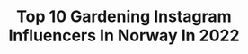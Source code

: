 ---
title: Top 10 Gardening Instagram Influencers In Norway In 2022
description: >-
  Find top gardening Instagram influencers in Norway in 2022. Most popular hashtags: #gardeninspiration #garden #gardendesign #interiordesign.
platform: Instagram
hits: 21
text_top: Discover the most popular Instagram profiles on inBeat.
text_bottom: Our search engine holds 21 Instagram influencers like this in Norway for you to pitch.
profiles:
  - username: "hovelsrudhagen"
    fullname: >-
      Hovelsrud gård på Helgøya
    bio: >-
      Historical garden and farm with organic fruit, berries and chicken. Winner of Europa Nostra Award.
    location: "Norway"
    followers: 16725
    engagement: 542
    commentsToLikes: 0.024361
    id: ck14ldy0wu72j0i19hf5n2krl
    verified: false
    hashtags: "#dji, #mj, #farmtofork, #edibleflowers"
  - username: "benedictehn"
    fullname: >-
      🌵Nordic Interior & DIY 📍Bergen
    bio: >-
      ▪️My DIY projects: #DIYwithbenedictehn ▪️Tag me in your DIYs #BHNmademeDIY • Finalist Gullfjæren 2019 & 2020 • Semifinalist VIXEN 2019
    location: "Norway"
    followers: 42208
    engagement: 285
    commentsToLikes: 0.178004
    id: ck5bvb66ojbis0i113m9mdvmn
    verified: false
    hashtags: "#interior4inspo, #outdoordesign, #diywithbenedictehn, #garden"
  - username: "marmeladedamen"
    fullname: >-
      Fatima Maria Lavoll
    bio: >-
      Jeg vil inspirere til å sanke, konservere, og skape mat av naturens råvarer. Bli med og ta del i min matglede gjennom alle årstider. Velbekomme !
    location: "Norway"
    followers: 5980
    engagement: 583
    commentsToLikes: 0.138989
    id: ckap8y8tvqesu0i78yd5eyzud
    verified: false
    hashtags: "#frukt, #levlandlig, #godtno, #tr"
  - username: "cathrinedoreen"
    fullname: >-
      𝗖𝗮𝘁𝗵𝗿𝗶𝗻𝗲
    bio: >-
      ⋒ Interior & garden 𓎖 ⋒ My art @inzpero ✍🏽 ⋒ Finalist Gullfjæren 2020 «Årets moderne profil» ⋒ Klikk her for å handle bildene mine 👇🏽
    location: "Norway"
    followers: 161182
    engagement: 109
    commentsToLikes: 0.081397
    id: ck15tgk5lhz3s0i19pahjg2i9
    verified: false
    hashtags: "#hmhome, #teppe, #elledecor, #rotting"
  - username: "gaiadottir"
    fullname: >-
      🌱 Kama Sofie Gaiadóttir 🌱
    bio: >-
      Storyteller from the Norwegian Woods 🌲 Intersectional environmentalist 🌳 Activist and artist 🕊️ Nature | Folklore | Magic 🍃💚🍃
    location: "Norway"
    followers: 13048
    engagement: 725
    commentsToLikes: 0.054441
    id: ck6uc8u8ue67w0j71vi946twz
    verified: false
    hashtags: "#witchesofinstsgram, #museum, #enchantedforest, #fairy"
  - username: "perunoiversen"
    fullname: >-
      Per-Uno Iversen 🇳🇴
    bio: >-
      Takk til alle som følger meg, for alle "likes" og hyggelige kommentarer. Dette er mitt liv. Nyter naturen hele året. Ha en fin dag! ☺
    location: "Norway"
    followers: 5390
    engagement: 752
    commentsToLikes: 0.031074
    id: ckap43smo5puf0i780yumniz6
    verified: false
    hashtags: "#colour, #walking, #eating, #trees"
  - username: "lenespedersen"
    fullname: >-
      Lene S. Pedersen
    bio: >-
      🔹Interiør og hage🏡🌿 🔹Renovating house and garden in Sandefjord🔨 🔹2.pl in Norway's inpiring IG awards 2017🎉 🔹Finalist Gullfjæren 2018, 2019 and 2020🎉
    location: "Norway"
    followers: 49092
    engagement: 153
    commentsToLikes: 0.129855
    id: ck6u9f7ckx7rw0j71ubtvgeai
    verified: false
    hashtags: "#livingroomdecor, #inspirasjonsguidennorge, #rom123, #by"
  - username: "tonekrok"
    fullname: >-
      Tone Kroken
    bio: >-
      Stylist & Int. Ark Founder of KrokenogWilhelmsen.no Freelance i @the.film.agency.oslo Er m @herligehjem sesong 5 Jury medlem Gullfjæren 2018 & 19
    location: "Norway"
    followers: 61833
    engagement: 98
    commentsToLikes: 0.134333
    id: ck6twaz7yqzek0j71lal8z7ot
    verified: false
    hashtags: "#eclectic, #outdoor, #interior123, #decor"
  - username: "gro.osterhus"
    fullname: >-
      Gro, Southern Norway
    bio: >-
      Architect-designed house & cottages: Nordic style, nice view, garden love. Welcome to visit: @gro_painting to see my art.
    location: "Norway"
    followers: 9210
    engagement: 475
    commentsToLikes: 0.123747
    id: ck14h5ghn8mmd0i193ivg4smy
    verified: false
    hashtags: "#interior, #chaletdemontagne, #moderngarden, #chalet"
  - username: "holstedhanne"
    fullname: >-
      Hanne Hage uterom interiør
    bio: >-
      Award winning influencer Årets uteplass 2018 For repost:#dittuterom Garden🌿uterom🌿interior Epost:holstedhanne@gmail.com
    location: "Norway"
    followers: 25250
    engagement: 370
    commentsToLikes: 0.112545
    id: ck6ucagsyegfl0j71fhyhm7ut
    verified: false
    hashtags: "#nordichome, #patio, #whiteinterioryes, #interiormagasinet"
---